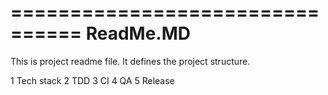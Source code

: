 ================================
			ReadMe.MD
================================

This is project readme file.
It defines the project structure.

1 Tech stack
2 TDD
3 CI
4 QA
5 Release